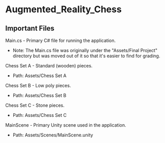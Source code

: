 # Augmented_Reality_Chess
## Important Files

Main.cs - Primary C# file for running the application.
- Note: The Main.cs file was originally under the "Assets/Final Project" directory but was moved out of it so that it's easier to find for grading.  

Chess Set A - Standard (wooden) pieces.
- Path: Assets/Chess Set A

Chess Set B - Low poly pieces.
- Path: Assets/Chess Set B

Chess Set C - Stone pieces.
- Path: Assets/Chess Set C

MainScene - Primary Unity scene used in the application.
- Path: Assets/Scenes/MainScene.unity

